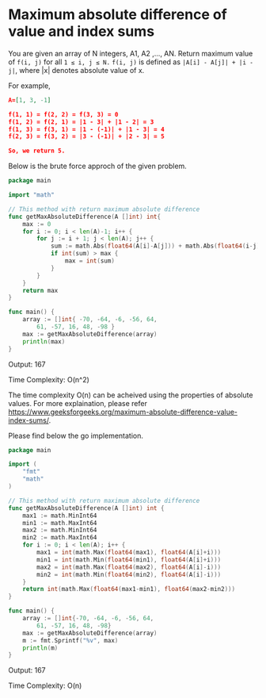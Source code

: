 # Maximum absolute difference of value and index sums

You are given an array of N integers, A1, A2 ,…, AN. Return maximum value of `f(i, j)` for all `1 ≤ i, j ≤ N.`
`f(i, j)` is defined as `|A[i] - A[j]| + |i - j|`, where |x| denotes absolute value of x.


For example,

```json
A=[1, 3, -1]

f(1, 1) = f(2, 2) = f(3, 3) = 0
f(1, 2) = f(2, 1) = |1 - 3| + |1 - 2| = 3
f(1, 3) = f(3, 1) = |1 - (-1)| + |1 - 3| = 4
f(2, 3) = f(3, 2) = |3 - (-1)| + |2 - 3| = 5

So, we return 5.
```

Below is the brute force approch of the given problem.

```go
package main

import "math"

// This method with return maximum absolute difference
func getMaxAbsoluteDifference(A []int) int{
	max := 0
	for i := 0; i < len(A)-1; i++ {
		for j := i + 1; j < len(A); j++ {
			sum := math.Abs(float64(A[i]-A[j])) + math.Abs(float64(i-j))
			if int(sum) > max {
				max = int(sum)
			}
		}
	}
	return max
}

func main() {
	array := []int{ -70, -64, -6, -56, 64,
		61, -57, 16, 48, -98 }
	max := getMaxAbsoluteDifference(array)
	println(max)
}
```

Output: 167

Time Complexity: O(n^2)


The time complexity O(n) can be acheived using the properties of absolute values. For more explaination, please refer https://www.geeksforgeeks.org/maximum-absolute-difference-value-index-sums/.

Please find below the go implementation.

```go
package main

import (
	"fmt"
	"math"
)

// This method with return maximum absolute difference
func getMaxAbsoluteDifference(A []int) int {
	max1 := math.MinInt64
	min1 := math.MaxInt64
	max2 := math.MinInt64
	min2 := math.MaxInt64
	for i := 0; i < len(A); i++ {
		max1 = int(math.Max(float64(max1), float64(A[i]+i)))
		min1 = int(math.Min(float64(min1), float64(A[i]+i)))
		max2 = int(math.Max(float64(max2), float64(A[i]-i)))
		min2 = int(math.Min(float64(min2), float64(A[i]-i)))
	}
	return int(math.Max(float64(max1-min1), float64(max2-min2)))
}

func main() {
	array := []int{-70, -64, -6, -56, 64,
		61, -57, 16, 48, -98}
	max := getMaxAbsoluteDifference(array)
	m := fmt.Sprintf("%v", max)
	println(m)
}
```

Output: 167

Time Complexity: O(n)